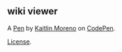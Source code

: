 wiki viewer
-----------


A [Pen](http://codepen.io/kaitmore/pen/mRwRRE) by [Kaitlin Moreno](http://codepen.io/kaitmore) on [CodePen](http://codepen.io/).

[License](http://codepen.io/kaitmore/pen/mRwRRE/license).